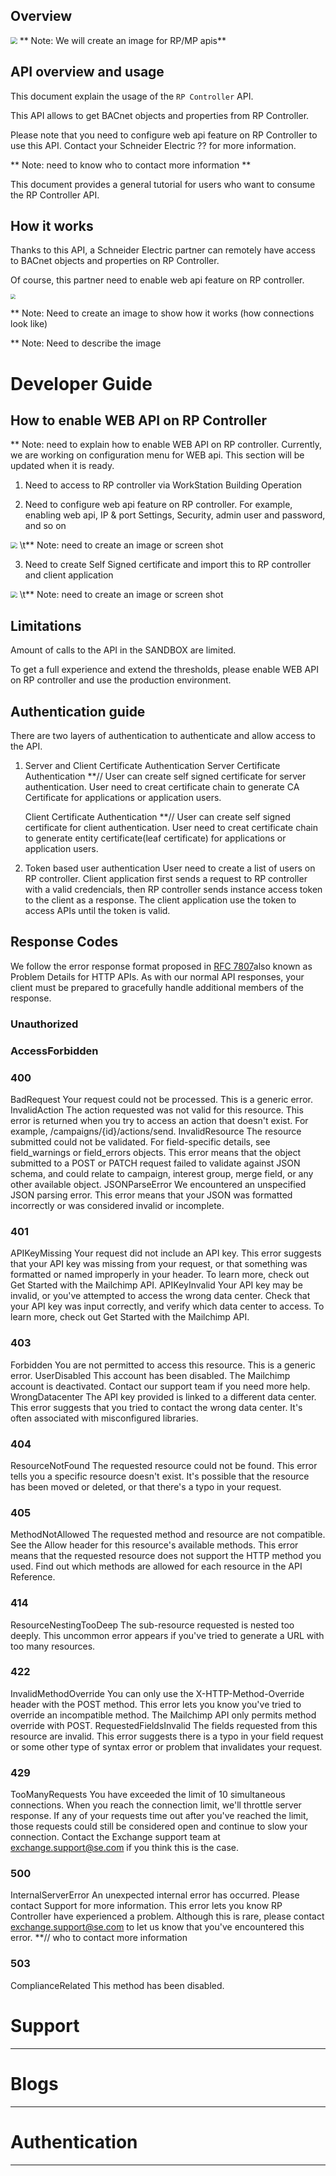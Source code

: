 ## Overview

<img src="https://www.se.com/us/en/assets/739/media/176145/1200/SpaceLogic-IP-Controllers-IC-1360x775.jpg" style="zoom:67%;" /> 
** Note: We will create an image for RP/MP apis**

## API overview and usage

This document explain the usage of the `RP Controller` API.

This API allows to get BACnet objects and properties from RP Controller.

Please note that you need to configure web api feature on RP Controller to use this API. Contact your Schneider Electric ?? for more information. 

** Note: need to know who to contact more information **

This document provides a general tutorial for users who want to consume the RP Controller API.

## How it works

Thanks to this API, a Schneider Electric partner can remotely have access to BACnet objects and properties on RP Controller. 

Of course, this partner need to enable web api feature on RP controller. 

<img src="https://www.se.com/us/en/assets/739/media/176145/1200/SpaceLogic-IP-Controllers-IC-1360x775.jpg" style="zoom:50%;" /> 

** Note: Need to create an image to show how it works (how connections look like)

** Note: Need to describe the image

# Developer Guide

## How to enable WEB API on RP Controller

** Note: need to explain how to enable WEB API on RP controller. Currently, we are working on configuration menu for WEB api. This section will be updated when it is ready.

1.	Need to access to RP controller via WorkStation Building Operation

2.	Need to configure web api feature on RP controller. For example, enabling web api, IP & port Settings, Security, admin user and password, and so on
<img src="https://www.se.com/us/en/assets/739/media/176145/1200/SpaceLogic-IP-Controllers-IC-1360x775.jpg" style="zoom:67%;" /> 
\t** Note: need to create an image or screen shot

3.	Need to create Self Signed certificate and import this to RP controller and client application
<img src="https://www.se.com/us/en/assets/739/media/176145/1200/SpaceLogic-IP-Controllers-IC-1360x775.jpg" style="zoom:67%;" /> 
\t** Note: need to create an image or screen shot


## Limitations

Amount of calls to the API in the SANDBOX are limited.

To get a full experience and extend the thresholds, please enable WEB API on RP controller and use the production environment.

## Authentication guide
There are two layers of authentication to authenticate and allow access to the API.
1. Server and Client Certificate Authentication
	Server Certificate Authentication
	**// User can create self signed certificate for server authentication. User need to creat certificate chain to generate CA Certificate for applications or application users.
	
	Client Certificate Authentication
	**// User can create self signed certificate for client authentication. User need to creat certificate chain to generate entity certificate(leaf certificate) for applications or application users.

2. Token based user authentication 
	User need to create a list of users on RP controller. Client application first sends a request to RP controller with a valid credencials, then RP controller sends instance access token to the client as a response. The client application use the token to access APIs until the token is valid.
	
	
## Response Codes

We follow the error response format proposed in [RFC 7807](https://tools.ietf.org/html/rfc7807)also known as Problem Details for HTTP APIs.  As with our normal API responses, your client must be prepared to gracefully handle additional members of the response.

### Unauthorized
<!--<RedocResponse pointer={"#/components/responses/Unauthorized"} />-->

### AccessForbidden
<!--<RedocResponse pointer={"#/components/responses/AccessForbidden"} />-->

### 400
BadRequest
Your request could not be processed.
This is a generic error.
InvalidAction
The action requested was not valid for this resource.
This error is returned when you try to access an action that doesn't exist. For example, /campaigns/{id}/actions/send.
InvalidResource
The resource submitted could not be validated.
For field-specific details, see field_warnings or field_errors objects. This error means that the object submitted to a POST or PATCH request failed to validate against JSON schema, and could relate to campaign, interest group, merge field, or any other available object.
JSONParseError
We encountered an unspecified JSON parsing error.
This error means that your JSON was formatted incorrectly or was considered invalid or incomplete.
### 401
APIKeyMissing
Your request did not include an API key.
This error suggests that your API key was missing from your request, or that something was formatted or named improperly in your header. To learn more, check out Get Started with the Mailchimp API.
APIKeyInvalid
Your API key may be invalid, or you've attempted to access the wrong data center.
Check that your API key was input correctly, and verify which data center to access. To learn more, check out Get Started with the Mailchimp API.
### 403
Forbidden
You are not permitted to access this resource.
This is a generic error.
UserDisabled
This account has been disabled.
The Mailchimp account is deactivated. Contact our support team if you need more help.
WrongDatacenter
The API key provided is linked to a different data center.
This error suggests that you tried to contact the wrong data center. It's often associated with misconfigured libraries.
### 404
ResourceNotFound
The requested resource could not be found.
This error tells you a specific resource doesn't exist. It's possible that the resource has been moved or deleted, or that there's a typo in your request.
### 405
MethodNotAllowed
The requested method and resource are not compatible. See the Allow header for this resource's available methods.
This error means that the requested resource does not support the HTTP method you used. Find out which methods are allowed for each resource in the API Reference.
### 414
ResourceNestingTooDeep
The sub-resource requested is nested too deeply.
This uncommon error appears if you've tried to generate a URL with too many resources.
### 422
InvalidMethodOverride
You can only use the X-HTTP-Method-Override header with the POST method.
This error lets you know you've tried to override an incompatible method. The Mailchimp API only permits method override with POST.
RequestedFieldsInvalid
The fields requested from this resource are invalid.
This error suggests there is a typo in your field request or some other type of syntax error or problem that invalidates your request.
### 429
TooManyRequests
You have exceeded the limit of 10 simultaneous connections.
When you reach the connection limit, we'll throttle server response. If any of your requests time out after you've reached the limit, those requests could still be considered open and continue to slow your connection. Contact the Exchange support team at exchange.support@se.com if you think this is the case.

### 500
InternalServerError
An unexpected internal error has occurred. Please contact Support for more information.
This error lets you know RP Controller have experienced a problem. Although this is rare, please contact exchange.support@se.com to let us know that you've encountered this error. **// who to contact more information

### 503
ComplianceRelated
This method has been disabled.

# Support

---

# Blogs

---

# Authentication

---
